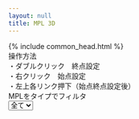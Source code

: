 ```yaml
---
layout: null
title: MPL 3D
---
```


<html lang="ja">
<head>
  {% include common_head.html %}
  <link rel="icon" href="data:;base64,iVBORw0KGgo=">
  <meta name='viewport' content='width=device-width, initial-scale=1' />
  <script src="https://cdn.jsdelivr.net/gh/jscastro76/threebox@v.2.2.2/dist/threebox.min.js"
    type="text/javascript"></script>
  <link href="https://cdn.jsdelivr.net/gh/jscastro76/threebox@v.2.2.2/dist/threebox.css" rel="stylesheet" />
  <style>
    {% include mpl.css %}
  </style>
</head>
<body>
  <div id="map" class="map"></div>
  <div id="menu-wrapper">
  </div>
  <div class="map-overlay-right">
    <div>
      <div class="title">操作方法</div>・ダブルクリック　終点設定<br>・右クリック　始点設定<br>
      ・左上各リンク押下（始点終点設定後）<br>
    </div>
    <div>
      <div class="title">MPLをタイプでフィルタ</div>
      <select id="type-select" onchange="filterByType()">
        <option value="">全て</option>
      </select>
    </div>
  </div>
  <div id="map-overlay-wrapper"></div>
</body>
<script>
  {% include mpl-3d.js %}
</script>
</html>